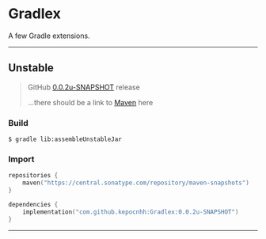 # Gradlex
A few Gradle extensions.

---

## Unstable

> GitHub [0.0.2u-SNAPSHOT](https://github.com/StanleyProjects/Gradlex/releases/tag/0.0.2u-SNAPSHOT) release
>
> ...there should be a link to [Maven](https://central.sonatype.com) here

### Build
```
$ gradle lib:assembleUnstableJar
```

### Import
```kotlin
repositories {
    maven("https://central.sonatype.com/repository/maven-snapshots")
}

dependencies {
    implementation("com.github.kepocnhh:Gradlex:0.0.2u-SNAPSHOT")
}
```

---
